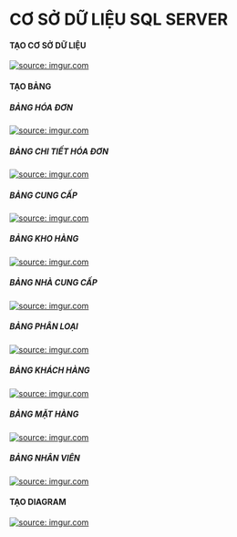 <p><h1>CƠ SỞ DỮ LIỆU SQL SERVER</h1></p>
<p><h4>TẠO CƠ SỞ DỮ LIỆU</h4></p>
<a href="http://imgur.com/UUXbaX9"><img src="http://i.imgur.com/UUXbaX9.png" title="source: imgur.com" /></a>
<p><h4>TẠO BẢNG</h4></p>
<p><h5>BẢNG HÓA ĐƠN</h5></p>
<a href="http://imgur.com/TqhBopI"><img src="http://i.imgur.com/TqhBopI.png" title="source: imgur.com" /></a>
<p><h5>BẢNG CHI TIẾT HÓA ĐƠN</h5></p>
<a href="http://imgur.com/dR8dwH3"><img src="http://i.imgur.com/dR8dwH3.png" title="source: imgur.com" /></a>
<p><h5>BẢNG CUNG CẤP</h5></p>
<a href="http://imgur.com/KSdrEKG"><img src="http://i.imgur.com/KSdrEKG.png" title="source: imgur.com" /></a>
<p><h5>BẢNG KHO HÀNG</h5></p>
<a href="http://imgur.com/NMGVwnb"><img src="http://i.imgur.com/NMGVwnb.png" title="source: imgur.com" /></a>
<p><h5>BẢNG NHÀ CUNG CẤP</h5></p>
<a href="http://imgur.com/tu0YXjH"><img src="http://i.imgur.com/tu0YXjH.png" title="source: imgur.com" /></a>
<p><h5>BẢNG PHÂN LOẠI</h5></p>
<a href="http://imgur.com/j8Kfp13"><img src="http://i.imgur.com/j8Kfp13.png" title="source: imgur.com" /></a>
<p><h5>BẢNG KHÁCH HÀNG</h5></p>
<a href="http://imgur.com/tpaTCIO"><img src="http://i.imgur.com/tpaTCIO.png" title="source: imgur.com" /></a>
<p><h5>BẢNG MẶT HÀNG</h5></p>
<a href="http://imgur.com/P3pCEQD"><img src="http://i.imgur.com/P3pCEQD.png" title="source: imgur.com" /></a>
<p><h5>BẢNG NHÂN VIÊN</h5></p>
<a href="http://imgur.com/gZJRgYj"><img src="http://i.imgur.com/gZJRgYj.png" title="source: imgur.com" /></a>
<p><h4>TẠO DIAGRAM</h4></p>
<a href="http://imgur.com/5WQU9Th"><img src="http://i.imgur.com/5WQU9Th.png" title="source: imgur.com" /></a>
